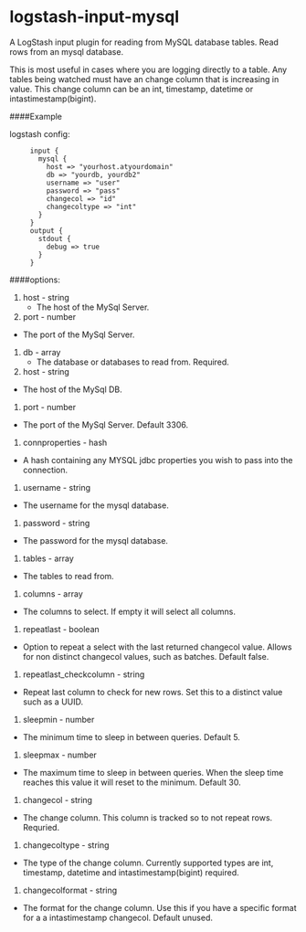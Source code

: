 # logstash-input-mysql
A LogStash input plugin for reading from MySQL database tables.
Read rows from an mysql database.

This is most useful in cases where you are logging directly to a table.
Any tables being watched must have an change column that is increasing in value.
This change column can be an int, timestamp, datetime or intastimestamp(bigint).

####Example

logstash config:
```
     input {
       mysql {
         host => "yourhost.atyourdomain"
         db => "yourdb, yourdb2"
         username => "user"
         password => "pass"
         changecol => "id"
         changecoltype => "int"
       }
     }
     output {
       stdout {
         debug => true
       }
     }
```
####options: 
1. host - string 
   * The host of the MySql Server.
1. port - number 
 * The port of the MySql Server.
1. db - array 
   * The database or databases to read from. Required.
1. host - string  
 * The host of the MySql DB.
1. port - number
  * The port of the MySql Server. Default 3306.
1. connproperties - hash 
  * A hash containing any MYSQL jdbc properties you wish to pass into the connection.
1. username - string 
  * The username for the mysql database.
1. password - string 
  * The password for the mysql database.
1. tables - array 
  * The tables to read from.
1. columns - array 
  * The columns to select. If empty it will select all columns.
1. repeatlast - boolean 
  * Option to repeat a select with the last returned changecol value. Allows for non distinct changecol values, such as batches. Default false.
1. repeatlast_checkcolumn - string 
  * Repeat last column to check for new rows. Set this to a distinct value such as a UUID.
1. sleepmin - number 
  * The minimum time to sleep in between queries. Default 5.
1. sleepmax - number 
  * The maximum time to sleep in between queries. When the sleep time reaches this value it will reset to the minimum. Default 30.
1. changecol - string 
  * The change column. This column is tracked so to not repeat rows. Requried.
1. changecoltype - string 
  * The type of the change column. Currently supported types are int, timestamp, datetime and intastimestamp(bigint) required.
1. changecolformat - string 
  * The format for the change column. Use this if you have a specific format for a a intastimestamp changecol. Default unused.

